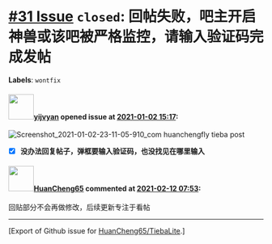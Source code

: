 # [\#31 Issue](https://github.com/HuanCheng65/TiebaLite/issues/31) `closed`: 回帖失败，吧主开启神兽或该吧被严格监控，请输入验证码完成发帖
**Labels**: `wontfix`


#### <img src="https://avatars.githubusercontent.com/u/26464992?u=11bf44599b83b23ba560d6d18c75cea4f018735f&v=4" width="50">[yijvyan](https://github.com/yijvyan) opened issue at [2021-01-02 15:17](https://github.com/HuanCheng65/TiebaLite/issues/31):

![Screenshot_2021-01-02-23-11-05-910_com huanchengfly tieba post](https://user-images.githubusercontent.com/26464992/103460334-52fd8180-4d50-11eb-86b7-15398da9408b.jpg)

- [x] **没办法回复帖子，弹框要输入验证码，也没找见在哪里输入**

#### <img src="https://avatars.githubusercontent.com/u/22636177?u=5e5e656c62ba51f1661d80a6a0fd9ec098e5023b&v=4" width="50">[HuanCheng65](https://github.com/HuanCheng65) commented at [2021-02-12 07:53](https://github.com/HuanCheng65/TiebaLite/issues/31#issuecomment-778038678):

回贴部分不会再做修改，后续更新专注于看帖


-------------------------------------------------------------------------------



[Export of Github issue for [HuanCheng65/TiebaLite](https://github.com/HuanCheng65/TiebaLite).]
